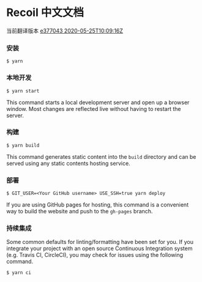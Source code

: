 # Recoil 中文文档

当前翻译版本 [e377043 2020-05-25T10:09:16Z](https://github.com/facebookexperimental/Recoil/commit/e37704379e13c11c4ed4afed8da553157e3aae96)

### 安装

```
$ yarn
```

### 本地开发

```
$ yarn start
```

This command starts a local development server and open up a browser window. Most changes are reflected live without having to restart the server.

### 构建

```
$ yarn build
```

This command generates static content into the `build` directory and can be served using any static contents hosting service.

### 部署

```
$ GIT_USER=<Your GitHub username> USE_SSH=true yarn deploy
```

If you are using GitHub pages for hosting, this command is a convenient way to build the website and push to the `gh-pages` branch.

### 持续集成

Some common defaults for linting/formatting have been set for you. If you integrate your project with an open source Continuous Integration system (e.g. Travis CI, CircleCI), you may check for issues using the following command.

```
$ yarn ci
```
